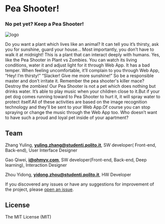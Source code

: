 Pea Shooter!
===========

### No pet yet? Keep a Pea Shooter!  

   ![logo](https://github.com/AmI-2018/Pea-Shooter/blob/master/img/logo.gif)  

Do you want a plant which lives like an animal? It can tell you it’s thirsty, ask you for sunshine, guard your house... Most importantly, you don’t have to walk it at midnight!
This is a plant that can interact deeply with humans. Yes, like the Pea Shooter in Plant vs Zombies. You can watch its living conditions, water it and adjust light for it through Web App. It has a bad temper. When feeling uncomfortable, it’ll complain to you through Web App, “Hey! I’m thirsty!” “Slacker! Give me more sunshine!” So be a responsible master and don’t irritate it.
Remember the pea shooter's killer mace? Destroy the zombies!
Our Pea Shooter is not a pet which does nothing but drinks water. It’s able to play music when your children close to it.But if your pet dog comes running toward to Pea Shooter to hurt it, it will spray water to protect itself.All of these activities are based on the image recognition technology and they’ll be sent to your Web App.Of course you can stop spraying or change the music through the Web App too.
Who doesn’t want to have such a proud and loyal pet inside of your apartment?


## Team
Zhang Yuling, **yuling.zhang@studenti.polito.it**, SW developer( Front-end, Back-end), User Interface Designer

Gao Qiwei, **i@ohmyv.com**, SW developer(Front-end, Back-end, Deep learning), Interaction Designer

Zhou Yidong, **yidong.zhou@studenti.polito.it**, HW Developer  

If you discovered any issues or have any suggestions for improvement of the project, please [open an issue](https://github.com/AmI-2018/Pea-Shooter/issues).

## License

The MIT License (MIT)
